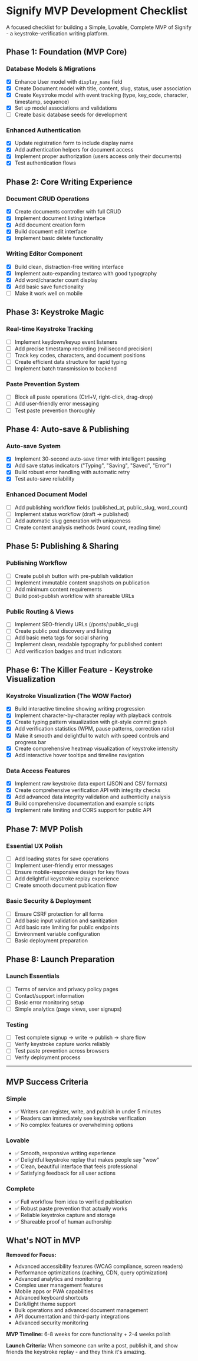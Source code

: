 # Signify MVP Development Checklist

A focused checklist for building a Simple, Lovable, Complete MVP of Signify - a keystroke-verification writing platform.

## Phase 1: Foundation (MVP Core)

### Database Models & Migrations
- [x] Enhance User model with `display_name` field
- [x] Create Document model with title, content, slug, status, user association
- [x] Create Keystroke model with event tracking (type, key_code, character, timestamp, sequence)
- [x] Set up model associations and validations
- [ ] Create basic database seeds for development

### Enhanced Authentication
- [x] Update registration form to include display name
- [x] Add authentication helpers for document access
- [x] Implement proper authorization (users access only their documents)
- [x] Test authentication flows

## Phase 2: Core Writing Experience

### Document CRUD Operations
- [x] Create documents controller with full CRUD
- [x] Implement document listing interface
- [x] Add document creation form
- [x] Build document edit interface
- [x] Implement basic delete functionality

### Writing Editor Component
- [x] Build clean, distraction-free writing interface
- [x] Implement auto-expanding textarea with good typography
- [x] Add word/character count display
- [x] Add basic save functionality
- [ ] Make it work well on mobile

## Phase 3: Keystroke Magic

### Real-time Keystroke Tracking
- [ ] Implement keydown/keyup event listeners
- [ ] Add precise timestamp recording (millisecond precision)
- [ ] Track key codes, characters, and document positions
- [ ] Create efficient data structure for rapid typing
- [ ] Implement batch transmission to backend

### Paste Prevention System
- [ ] Block all paste operations (Ctrl+V, right-click, drag-drop)
- [ ] Add user-friendly error messaging
- [ ] Test paste prevention thoroughly

## Phase 4: Auto-save & Publishing

### Auto-save System
- [x] Implement 30-second auto-save timer with intelligent pausing
- [x] Add save status indicators ("Typing", "Saving", "Saved", "Error")
- [x] Build robust error handling with automatic retry
- [x] Test auto-save reliability

### Enhanced Document Model
- [ ] Add publishing workflow fields (published_at, public_slug, word_count)
- [ ] Implement status workflow (draft → published)
- [ ] Add automatic slug generation with uniqueness
- [ ] Create content analysis methods (word count, reading time)

## Phase 5: Publishing & Sharing

### Publishing Workflow
- [ ] Create publish button with pre-publish validation
- [ ] Implement immutable content snapshots on publication
- [ ] Add minimum content requirements
- [ ] Build post-publish workflow with shareable URLs

### Public Routing & Views
- [ ] Implement SEO-friendly URLs (/posts/:public_slug)
- [ ] Create public post discovery and listing
- [ ] Add basic meta tags for social sharing
- [ ] Implement clean, readable typography for published content
- [ ] Add verification badges and trust indicators

## Phase 6: The Killer Feature - Keystroke Visualization

### Keystroke Visualization (The WOW Factor)
- [x] Build interactive timeline showing writing progression
- [x] Implement character-by-character replay with playback controls
- [x] Create typing pattern visualization with git-style commit graph
- [x] Add verification statistics (WPM, pause patterns, correction ratio)
- [x] Make it smooth and delightful to watch with speed controls and progress bar
- [x] Create comprehensive heatmap visualization of keystroke intensity
- [x] Add interactive hover tooltips and timeline navigation

### Data Access Features
- [x] Implement raw keystroke data export (JSON and CSV formats)
- [x] Create comprehensive verification API with integrity checks
- [x] Add advanced data integrity validation and authenticity analysis
- [x] Build comprehensive documentation and example scripts
- [x] Implement rate limiting and CORS support for public API

## Phase 7: MVP Polish

### Essential UX Polish
- [ ] Add loading states for save operations
- [ ] Implement user-friendly error messages
- [ ] Ensure mobile-responsive design for key flows
- [ ] Add delightful keystroke replay experience
- [ ] Create smooth document publication flow

### Basic Security & Deployment
- [ ] Ensure CSRF protection for all forms
- [ ] Add basic input validation and sanitization
- [ ] Add basic rate limiting for public endpoints
- [ ] Environment variable configuration
- [ ] Basic deployment preparation

## Phase 8: Launch Preparation

### Launch Essentials
- [ ] Terms of service and privacy policy pages
- [ ] Contact/support information
- [ ] Basic error monitoring setup
- [ ] Simple analytics (page views, user signups)

### Testing
- [ ] Test complete signup → write → publish → share flow
- [ ] Verify keystroke capture works reliably
- [ ] Test paste prevention across browsers
- [ ] Verify deployment process

---

## MVP Success Criteria

### Simple
- ✅ Writers can register, write, and publish in under 5 minutes
- ✅ Readers can immediately see keystroke verification
- ✅ No complex features or overwhelming options

### Lovable
- ✅ Smooth, responsive writing experience
- ✅ Delightful keystroke replay that makes people say "wow"
- ✅ Clean, beautiful interface that feels professional
- ✅ Satisfying feedback for all user actions

### Complete
- ✅ Full workflow from idea to verified publication
- ✅ Robust paste prevention that actually works
- ✅ Reliable keystroke capture and storage
- ✅ Shareable proof of human authorship

## What's NOT in MVP

**Removed for Focus:**
- Advanced accessibility features (WCAG compliance, screen readers)
- Performance optimizations (caching, CDN, query optimization)
- Advanced analytics and monitoring
- Complex user management features
- Mobile apps or PWA capabilities
- Advanced keyboard shortcuts
- Dark/light theme support
- Bulk operations and advanced document management
- API documentation and third-party integrations
- Advanced security monitoring

**MVP Timeline:** 6-8 weeks for core functionality + 2-4 weeks polish

**Launch Criteria:** When someone can write a post, publish it, and show friends the keystroke replay - and they think it's amazing.